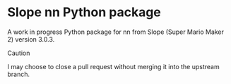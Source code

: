 # Slope nn Python package
A work in progress Python package for nn from Slope (Super Mario Maker 2) version 3.0.3.

> [!CAUTION]
> I may choose to close a pull request without merging it into the upstream branch.
